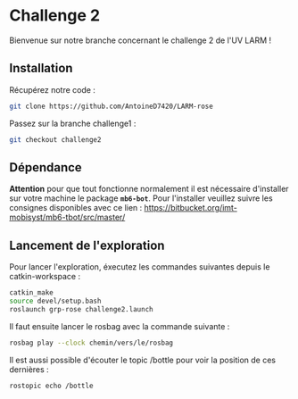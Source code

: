 # Challenge 2

Bienvenue sur notre branche concernant le challenge 2 de l'UV LARM !

## Installation

Récupérez notre code :
``` bash
git clone https://github.com/AntoineD7420/LARM-rose
```

Passez sur la branche challenge1 :
``` bash
git checkout challenge2
```

## Dépendance

**Attention** pour que tout fonctionne normalement il est nécessaire d'installer sur votre machine le package **`mb6-bot`**. Pour l'installer veuillez suivre les consignes disponibles avec ce lien :
https://bitbucket.org/imt-mobisyst/mb6-tbot/src/master/

## Lancement de l'exploration

Pour lancer l'exploration, éxecutez les commandes suivantes depuis le catkin-workspace :
``` bash
catkin_make
source devel/setup.bash
roslaunch grp-rose challenge2.launch
```

Il faut ensuite lancer le rosbag avec la commande suivante :
``` bash
rosbag play --clock chemin/vers/le/rosbag
```

Il est aussi possible d'écouter le topic /bottle pour voir la position de ces dernières :
``` bash
rostopic echo /bottle
```